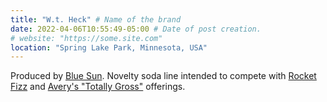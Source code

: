 ```yaml
---
title: "W.t. Heck" # Name of the brand
date: 2022-04-06T10:55:49-05:00 # Date of post creation.
# website: "https://some.site.com"
location: "Spring Lake Park, Minnesota, USA"
---
```


Produced by [Blue Sun](/brands/blue-sun). Novelty soda line intended to compete with [Rocket Fizz](/brands/rocket-fizz) and [Avery's "Totally Gross"](/brands/averys) offerings.